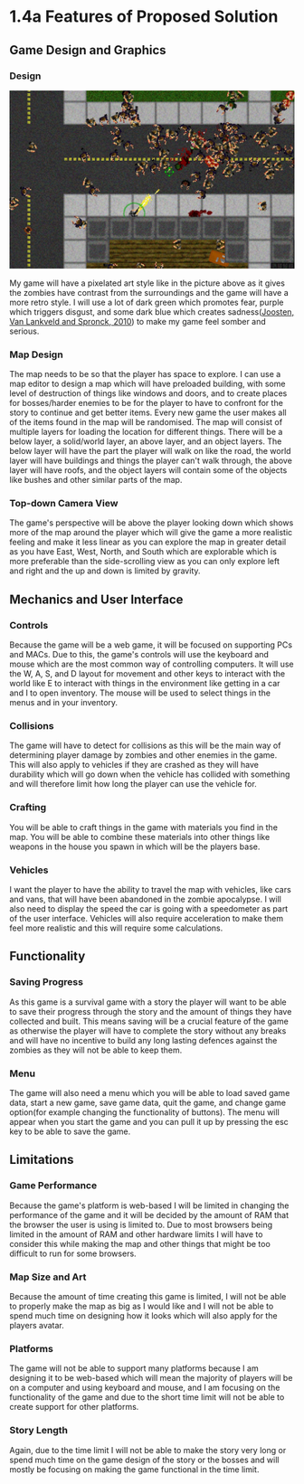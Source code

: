 # 1.4a Features of Proposed Solution

## Game Design and Graphics

### Design

![](<../.gitbook/assets/image (4) (1).png>)

My game will have a pixelated art style like in the picture above as it gives the zombies have contrast from the surroundings and the game will have a more retro style.  I will use a lot of dark green which promotes fear, purple which triggers disgust, and some dark blue which creates sadness([Joosten, Van Lankveld and Spronck, 2010](../reference-list-features-of-proposed-solution..md)) to make my game feel somber and serious.

### Map Design

The map needs to be so that the player has space to explore.  I can use a map editor to design a map which will have preloaded building, with some level of destruction of things like windows and doors, and to create places for bosses/harder enemies to be for the player to have to confront for the story to continue and get better items.  Every new game the user makes all of the items found in the map will be randomised.  The map will consist of multiple layers for loading the location for different things.  There will be a below layer, a solid/world layer, an above layer, and an object layers.  The below layer will have the part the player will walk on like the road, the world layer will have buildings and things the player can't walk through, the above layer will have roofs, and the object layers will contain some of the objects like bushes and other similar parts of the map.

### Top-down Camera View

The game's perspective will be above the player looking down which shows more of the map around the player which will give the game a more realistic feeling and make it less linear as you can explore the map in greater detail as you have East, West, North, and South which are explorable which is more preferable than the side-scrolling view as you can only explore left and right and the up and down is limited by gravity.

## Mechanics and User Interface

### Controls

Because the game will be a web game, it will be focused on supporting PCs and MACs.  Due to this, the game's controls will use the keyboard and mouse which are the most common way of controlling computers.  It will use the W, A, S, and D layout for movement and other keys to interact with the world like E to interact with things in the environment like getting in a car and I to open inventory.  The mouse will be used to select things in the menus and in your inventory.

### Collisions

The game will have to detect for collisions as this will be the main way of determining player damage by zombies and other enemies in the game.  This will also apply to vehicles if they are crashed as they will have durability which will go down when the vehicle has collided with something and will therefore limit how long the player can use the vehicle for.

### Crafting

You will be able to craft things in the game with materials you find in the map.  You will be able to combine these materials into other things like weapons in the house you spawn in which will be the players base.

### Vehicles

I want the player to have the ability to travel the map with vehicles, like cars and vans, that will have been abandoned in the zombie apocalypse.  I will also need to display the speed the car is going with a speedometer as part of the user interface.  Vehicles will also require acceleration to make them feel more realistic and this will require some calculations.

## Functionality

### Saving Progress

As this game is a survival game with a story the player will want to be able to save their progress through the story and the amount of things they have collected and built.  This means saving will be a crucial feature of the game as otherwise the player will have to complete the story without any breaks and will have no incentive to build any long lasting defences against the zombies as they will not be able to keep them.

### Menu

The game will also need a menu which you will be able to load saved game data, start a new game, save game data, quit the game, and change game option(for example changing the functionality of buttons).  The menu will appear when you start the game and you can pull it up by pressing the esc key to be able to save the game.

## Limitations

### Game Performance

Because the game's platform is web-based I will be limited in changing the performance of the game and it will be decided by the amount of RAM that the browser the user is using is limited to.  Due to most browsers being limited in the amount of RAM and other hardware limits I will have to consider this while making the map and other things that might be too difficult to run for some browsers.

### Map Size and Art

Because the amount of time creating this game is limited, I will not be able to properly make the map as big as I would like and I will not be able to spend much time on designing how it looks which will also apply for the players avatar.

### Platforms

The game will not be able to support many platforms because I am designing it to be web-based which will mean the majority of players will be on a computer and using keyboard and mouse, and I am focusing on the functionality of the game and due to the short time limit will not be able to create support for other platforms.

### Story Length

Again, due to the time limit I will not be able to make the story very long or spend much time on the game design of the story or the bosses and will mostly be focusing on making the game  functional in the time limit.
